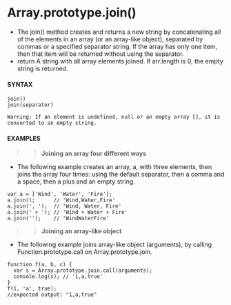 # Array.prototype.join()

- The join() method creates and returns a new string by concatenating all of the elements in an array (or an array-like object), separated by commas or a specified separator string. If the array has only one item, then that item will be returned without using the separator.
- return A string with all array elements joined. If arr.length is 0, the empty string is returned.

#### **SYNTAX**

```
join()
join(separator)
```

`Warning: If an element is undefined, null or an empty array [], it is converted to an empty string.`

#### **EXAMPLES**

> > **Joining an array four different ways**

- The following example creates an array, a, with three elements, then joins the array four times: using the default separator, then a comma and a space, then a plus and an empty string.

```
var a = ['Wind', 'Water', 'Fire'];
a.join();      // 'Wind,Water,Fire'
a.join(', ');  // 'Wind, Water, Fire'
a.join(' + '); // 'Wind + Water + Fire'
a.join('');    // 'WindWaterFire'
```

> > **Joining an array-like object**

- The following example joins array-like object (arguments), by calling Function.prototype.call on Array.prototype.join.

```
function f(a, b, c) {
  var s = Array.prototype.join.call(arguments);
  console.log(s); // '1,a,true'
}
f(1, 'a', true);
//expected output: "1,a,true"
```
